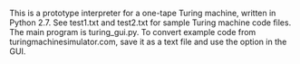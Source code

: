 This is a prototype interpreter for a one-tape Turing machine, written in Python 2.7.  See test1.txt and test2.txt for sample Turing machine code files.  The main program is turing_gui.py.  To convert example code from turingmachinesimulator.com, save it as a text file and use the option in the GUI.
